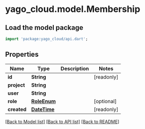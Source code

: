 # yago_cloud.model.Membership

## Load the model package
```dart
import 'package:yago_cloud/api.dart';
```

## Properties
Name | Type | Description | Notes
------------ | ------------- | ------------- | -------------
**id** | **String** |  | [readonly] 
**project** | **String** |  | 
**user** | **String** |  | 
**role** | [**RoleEnum**](RoleEnum.md) |  | [optional] 
**created** | [**DateTime**](DateTime.md) |  | [readonly] 

[[Back to Model list]](../README.md#documentation-for-models) [[Back to API list]](../README.md#documentation-for-api-endpoints) [[Back to README]](../README.md)


